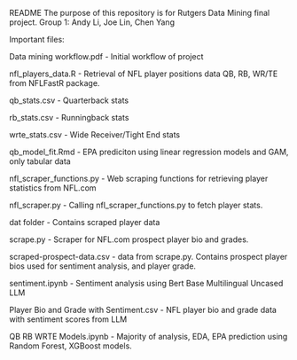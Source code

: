 README
The purpose of this repository is for Rutgers Data Mining final project.
Group 1: Andy Li, Joe Lin, Chen Yang

Important files:

Data mining workflow.pdf - Initial workflow of project


nfl_players_data.R - Retrieval of NFL player positions data QB, RB, WR/TE from NFLFastR package.

  qb_stats.csv - Quarterback stats
  
  rb_stats.csv - Runningback stats
  
  wrte_stats.csv - Wide Receiver/Tight End stats

qb_model_fit.Rmd - EPA prediciton using linear regression models and GAM, only tabular data

nfl_scraper_functions.py - Web scraping functions for retrieving player statistics from NFL.com

nfl_scraper.py - Calling nfl_scraper_functions.py to fetch player stats.

  dat folder - Contains scraped player data

  
scrape.py - Scraper for NFL.com prospect player bio and grades.

  scraped-prospect-data.csv - data from scrape.py. Contains prospect player bios used for 
  sentiment analysis, and player grade.
  
sentiment.ipynb - Sentiment analysis using Bert Base Multilingual Uncased LLM

  Player Bio and Grade with Sentiment.csv - NFL player bio and grade data with sentiment scores from LLM


QB RB WRTE Models.ipynb - Majority of analysis, EDA, EPA prediction using Random Forest, XGBoost models.

  
